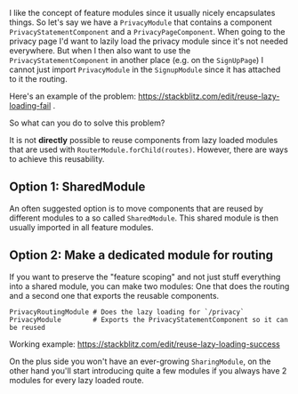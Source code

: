 I like the concept of feature modules since it usually nicely encapsulates things. So let's say we have a `PrivacyModule` that contains a component `PrivacyStatementComponent` and a `PrivacyPageComponent`. When going to the privacy page I'd want to lazily load the privacy module since it's not needed everywhere. But when I then also want to use the `PrivacyStatementComponent` in another place (e.g. on the `SignUpPage`) I cannot just import `PrivacyModule` in the `SignupModule` since it has attached to it the routing.

Here's an example of the problem: https://stackblitz.com/edit/reuse-lazy-loading-fail .

So what can you do to solve this problem?

It is not **directly** possible to reuse components from lazy loaded modules that are used with `RouterModule.forChild(routes)`. However, there are ways to achieve this reusability.

## Option 1: SharedModule

An often suggested option is to move components that are reused by different modules to a so called `SharedModule`. This shared module is then usually imported in all feature modules.

## Option 2: Make a dedicated module for routing

If you want to preserve the "feature scoping" and not just stuff everything into a shared module, you can make two modules: One that does the routing and a second one that exports the reusable components.

```
PrivacyRoutingModule # Does the lazy loading for `/privacy`
PrivacyModule        # Exports the PrivacyStatementComponent so it can be reused
```

Working example: https://stackblitz.com/edit/reuse-lazy-loading-success

On the plus side you won't have an ever-growing `SharingModule`, on the other hand you'll start introducing quite a few modules if you always have 2 modules for every lazy loaded route.
